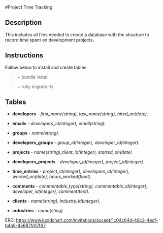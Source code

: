 #Project Time Tracking

## Description

This includes all files needed to create a database with the structure to record time spent on development projects.

## Instructions
Follow below to install and create tables:

> ~ bundle install

> ~ ruby migrate.rb

## Tables

* **developers** - *first_name(string), last_name(string), hired_on(date).*

* **emails** - *developers_id(integer), email(string).*

* **groups** - *name(string).*

* **developers_groups** - *group_id(integer), developer_id(integer).*

* **projects** - *name(string),client_id(integer), started_on(date)*

* **developers_projects** - *developer_id(integer), project_id(integer).*

* **time_entries** - *project_id(integer), developers_id(integer), worked_on(date), hours_worked(float).*

* **comments** - *commentable_type(string), commentable_id(integer), developer_id(integer), comment(text).*

* **clients** - *name(string), industry_id(integer)*.

* **industries** - *name(sting).*

ERD:
https://www.lucidchart.com/invitations/accept/1c04c64d-46c3-4ecf-b4a5-45687fd17f67
